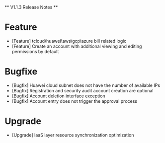 ** V1.1.3 Release Notes **

# Feature
- [Feature] tcloud\huawei\aws\gcp\azure bill related logic
- [Feature] Create an account with additional viewing and editing permissions by default

# Bugfixe
- [Bugfix] Huawei cloud subnet does not have the number of available IPs
- [Bugfix] Registration and security audit account creation are optional
- [Bugfix] Account deletion interface exception
- [Bugfix] Account entry does not trigger the approval process

# Upgrade
- [Upgrade] IaaS layer resource synchronization optimization